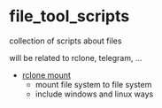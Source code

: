 # file_tool_scripts

collection of scripts about files

will be related to rclone, telegram, ...

- [rclone mount](./rclone/README.md)  
  - mount file system to file system
  - include windows and linux ways
